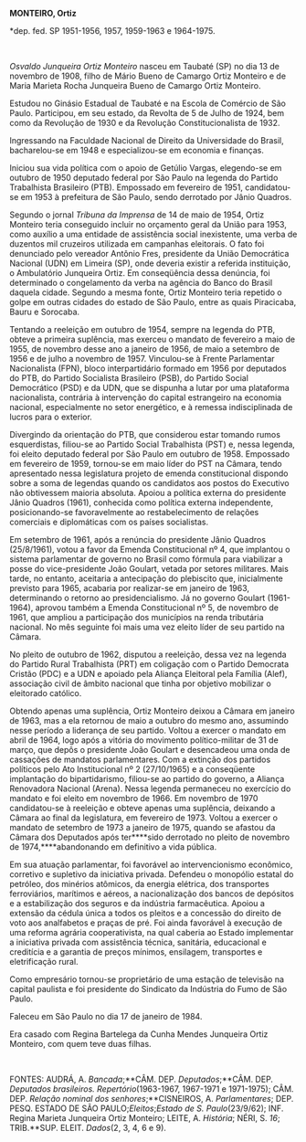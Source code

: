 **MONTEIRO, Ortiz**

\*dep. fed. SP 1951-1956, 1957, 1959-1963 e 1964-1975.

 

*Osvaldo Junqueira Ortiz Monteiro* nasceu em Taubaté (SP) no dia 13 de
novembro de 1908, filho de Mário Bueno de Camargo Ortiz Monteiro e de
Maria Marieta Rocha Junqueira Bueno de Camargo Ortiz Monteiro.

Estudou no Ginásio Estadual de Taubaté e na Escola de Comércio de São
Paulo. Participou, em seu estado, da Revolta de 5 de Julho de 1924, bem
como da Revolução de 1930 e da Revolução Constitucionalista de 1932.

Ingressando na Faculdade Nacional de Direito da Universidade do Brasil,
bacharelou-se em 1948 e especializou-se em economia e finanças.

Iniciou sua vida política com o apoio de Getúlio Vargas, elegendo-se em
outubro de 1950 deputado federal por São Paulo na legenda do Partido
Trabalhista Brasileiro (PTB). Empossado em fevereiro de 1951,
candidatou-se em 1953 à prefeitura de São Paulo, sendo derrotado por
Jânio Quadros.

Segundo o jornal *Tribuna da Imprensa* de 14 de maio de 1954, Ortiz
Monteiro teria conseguido incluir no orçamento geral da União para 1953,
como auxílio a uma entidade de assistência social inexistente, uma verba
de duzentos mil cruzeiros utilizada em campanhas eleitorais. O fato foi
denunciado pelo vereador Antônio Fres, presidente da União Democrática
Nacional (UDN) em Limeira (SP), onde deveria existir a referida
instituição, o Ambulatório Junqueira Ortiz. Em conseqüência dessa
denúncia, foi determinado o congelamento da verba na agência do Banco do
Brasil daquela cidade. Segundo a mesma fonte, Ortiz Monteiro teria
repetido o golpe em outras cidades do estado de São Paulo, entre as
quais Piracicaba, Bauru e Sorocaba.

Tentando a reeleição em outubro de 1954, sempre na legenda do PTB,
obteve a primeira suplência, mas exerceu o mandato de fevereiro a maio
de 1955, de novembro desse ano a janeiro de 1956, de maio a setembro de
1956 e de julho a novembro de 1957. Vinculou-se à Frente Parlamentar
Nacionalista (FPN), bloco interpartidário formado em 1956 por deputados
do PTB, do Partido Socialista Brasileiro (PSB), do Partido Social
Democrático (PSD) e da UDN, que se dispunha a lutar por uma plataforma
nacionalista, contrária à intervenção do capital estrangeiro na economia
nacional, especialmente no setor energético, e à remessa indisciplinada
de lucros para o exterior.

Divergindo da orientação do PTB, que considerou estar tomando rumos
esquerdistas, filiou-se ao Partido Social Trabalhista (PST) e, nessa
legenda, foi eleito deputado federal por São Paulo em outubro de 1958.
Empossado em fevereiro de 1959, tornou-se em maio líder do PST na
Câmara, tendo apresentado nessa legislatura projeto de emenda
constitucional dispondo sobre a soma de legendas quando os candidatos
aos postos do Executivo não obtivessem maioria absoluta. Apoiou a
política externa do presidente Jânio Quadros (1961), conhecida como
política externa independente, posicionando-se favoravelmente ao
restabelecimento de relações comerciais e diplomáticas com os países
socialistas.

Em setembro de 1961, após a renúncia do presidente Jânio Quadros
(25/8/1961), votou a favor da Emenda Constitucional nº 4, que implantou
o sistema parlamentar de governo no Brasil como fórmula para viabilizar
a posse do vice-presidente João Goulart, vetada por setores militares.
Mais tarde, no entanto, aceitaria a antecipação do plebiscito que,
inicialmente previsto para 1965, acabaria por realizar-se em janeiro de
1963, determinando o retorno ao presidencialismo. Já no governo Goulart
(1961-1964), aprovou também a Emenda Constitucional nº 5, de novembro de
1961, que ampliou a participação dos municípios na renda tributária
nacional. No mês seguinte foi mais uma vez eleito líder de seu partido
na Câmara.

No pleito de outubro de 1962, disputou a reeleição, dessa vez na legenda
do Partido Rural Trabalhista (PRT) em coligação com o Partido Democrata
Cristão (PDC) e a UDN e apoiado pela Aliança Eleitoral pela Família
(Alef), associação civil de âmbito nacional que tinha por objetivo
mobilizar o eleitorado católico.

Obtendo apenas uma suplência, Ortiz Monteiro deixou a Câmara em janeiro
de 1963, mas a ela retornou de maio a outubro do mesmo ano, assumindo
nesse período a liderança de seu partido. Voltou a exercer o mandato em
abril de 1964, logo após a vitória do movimento político-militar de 31
de março, que depôs o presidente João Goulart e desencadeou uma onda de
cassações de mandatos parlamentares. Com a extinção dos partidos
políticos pelo Ato Institucional nº 2 (27/10/1965) e a conseqüente
implantação do bipartidarismo, filiou-se ao partido do governo, a
Aliança Renovadora Nacional (Arena). Nessa legenda permaneceu no
exercício do mandato e foi eleito em novembro de 1966. Em novembro de
1970 candidatou-se à reeleição e obteve apenas uma suplência, deixando a
Câmara ao final da legislatura, em fevereiro de 1973. Voltou a exercer o
mandato de setembro de 1973 a janeiro de 1975, quando se afastou da
Câmara dos Deputados após ter****sido derrotado no pleito de novembro de
1974,****abandonando em definitivo a vida pública.

Em sua atuação parlamentar, foi favorável ao intervencionismo econômico,
corretivo e supletivo da iniciativa privada. Defendeu o monopólio
estatal do petróleo, dos minérios atômicos, da energia elétrica, dos
transportes ferroviários, marítimos e aéreos, a nacionalização dos
bancos de depósitos e a estabilização dos seguros e da indústria
farmacêutica. Apoiou a extensão da cédula única a todos os pleitos e a
concessão do direito de voto aos analfabetos e praças de pré. Foi ainda
favorável à execução de uma reforma agrária cooperativista, na qual
caberia ao Estado implementar a iniciativa privada com assistência
técnica, sanitária, educacional e creditícia e a garantia de preços
mínimos, ensilagem, transportes e eletrificação rural.

Como empresário tornou-se proprietário de uma estação de televisão na
capital paulista e foi presidente do Sindicato da Indústria do Fumo de
São Paulo.

Faleceu em São Paulo no dia 17 de janeiro de 1984.

Era casado com Regina Bartelega da Cunha Mendes Junqueira Ortiz
Monteiro, com quem teve duas filhas.

 

FONTES: AUDRÁ, A. *Bancada*;**CÂM. DEP. *Deputados*;**CÂM. DEP.
*Deputados brasileiros.* *Repertório*(1963-1967, 1967-1971 e 1971-1975);
CÂM. DEP. *Relação nominal dos senhores*;**CISNEIROS, A.
*Parlamentares*; DEP. PESQ. ESTADO DE SÃO PAULO;*Eleitos*;*Estado de S.
Paulo*(23/9/62); INF. Regina Marieta Junqueira Ortiz Monteiro; LEITE, A.
*História*; NÉRI, S. *16*; TRIB.**SUP. ELEIT. *Dados*(2, 3, 4, 6 e 9).

 
